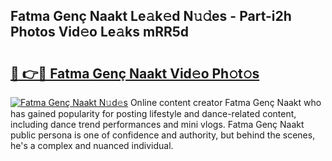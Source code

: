 ## Fatma Genç Naakt Le𝚊k𝚎d N𝚞𝚍es - Part-i2h Photos Vid𝚎o Le𝚊ks mRR5d

# <h2><a href="http://fb6t5h.evod.top/?m=Fatma+Gen%c3%a7+Naakt">🔗 👉🔴 Fatma Genç Naakt Vid𝚎o Ph𝚘t𝚘s</a></h2>

[![Fatma Genç Naakt N𝚞d𝚎s](https://i.imgur.com/8V9OHl7.gif)](http://fb6t5h.evod.top/?m=Fatma+Gen%c3%a7+Naakt)
Online content creator Fatma Genç Naakt who has gained popularity for posting lifestyle and dance-related content, including dance trend performances and mini vlogs. Fatma Genç Naakt public persona is one of confidence and authority, but behind the scenes, he's a complex and nuanced individual. 
